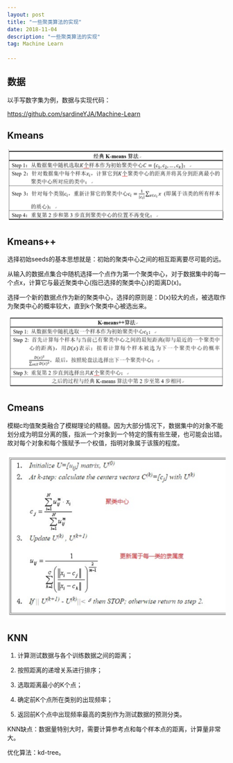 ```yaml
---
layout: post
title: "一些聚类算法的实现"
date: 2018-11-04
description: "一些聚类算法的实现"
tag: Machine Learn

---
```



## 数据

以手写数字集为例，数据与实现代码：

https://github.com/sardineYJA/Machine-Learn

## Kmeans

![png](/images/posts/ml/Kmeans算法介绍.png)


## Kmeans++


选择初始seeds的基本思想就是：初始的聚类中心之间的相互距离要尽可能的远。

从输入的数据点集合中随机选择一个点作为第一个聚类中心，对于数据集中的每一个点x，计算它与最近聚类中心(指已选择的聚类中心)的距离D(x)。

选择一个新的数据点作为新的聚类中心，选择的原则是：D(x)较大的点，被选取作为聚类中心的概率较大，直到k个聚类中心被选出来。

![png](/images/posts/ml/Kmeans++算法介绍.png)


## Cmeans

模糊c均值聚类融合了模糊理论的精髓。因为大部分情况下，数据集中的对象不能划分成为明显分离的簇，指派一个对象到一个特定的簇有些生硬，也可能会出错。故对每个对象和每个簇赋予一个权值，指明对象属于该簇的程度。

![png](/images/posts/ml/Cmeans算法介绍.png)



## KNN

1. 计算测试数据与各个训练数据之间的距离；

2. 按照距离的递增关系进行排序；

3. 选取距离最小的K个点；

4. 确定前K个点所在类别的出现频率；

5. 返回前K个点中出现频率最高的类别作为测试数据的预测分类。


KNN缺点：数据量特别大时，需要计算参考点和每个样本点的距离，计算量非常大。

优化算法：kd-tree。
